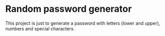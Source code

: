 
# Random password generator

This project is just to generate a password with letters (lower and upper), numbers and special characters. 
